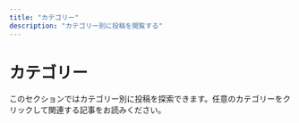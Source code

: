 ```yaml
---
title: "カテゴリー"
description: "カテゴリー別に投稿を閲覧する"
---
```


# カテゴリー

このセクションではカテゴリー別に投稿を探索できます。任意のカテゴリーをクリックして関連する記事をお読みください。
